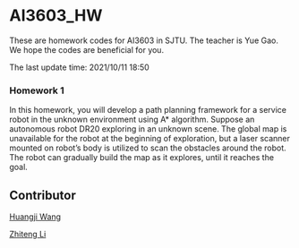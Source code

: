 # AI3603_HW

These are homework codes for AI3603 in SJTU. The teacher is Yue Gao. We hope the codes are beneficial for you.

The last update time: 2021/10/11 18:50

### Homework 1

In this homework, you will develop a path planning framework for a service robot in the unknown environment using A* algorithm. Suppose an autonomous robot DR20 exploring in an unknown scene. The global map is unavailable for the robot at the beginning of exploration, but a laser scanner mounted on robot’s body is utilized to scan the obstacles around the robot. The robot can gradually build the map as it explores, until it reaches the goal.

## Contributor

[Huangji Wang](https://github.com/AnkorTn/)

[Zhiteng Li](https://github.com/ZHITENGLI)
